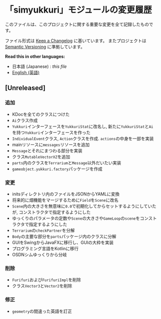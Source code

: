 # 「simyukkuri」モジュールの変更履歴

このファイルは、このプロジェクトに関する重要な変更を全て記録したものです。

ファイル形式は [Keep a Changelog](http://keepachangelog.com/en/1.0.0/) に基いています。
またプロジェクトは [Semantic Versioning](http://semver.org/lang/ja/spec/v2.0.0.html) に準拠しています。


**Read this in other languages:**
- 日本語 (Japanese) : *this file*
- [English (英語)](CHANGELOG.md)


## [Unreleased]

### 追加
- KDocを全てのクラスにつけた
- `Ai`クラス作成
- `Yukkuri`インターフェースを`YukkuriStat`に改名し, 新たに`YukkuriStat`と`Ai`を持つ`Yukkuri`インターフェースを作った
- `IndividualEvent`クラス, `Action`クラスを作成. `actions`の中身を一部を実装
- mainリソースに`messages`リソースを追加
- `Message`とそれにまつわる部分を実装
- クラス`MutableVectorXZ`を追加
- `parts`内のクラスを`Terrarium`と`Message`以外だいたい実装
- `gameobject.yukkuri.factory`パッケージを作成

### 変更
- initsディレクトリ内のファイルをJSONからYAMLに変換
- 将来的に畑機能をマージするために`Field`を`Scene`に改名
- `Scene`内の大きさを無意味に`0.0`で初期化してからセットするようにしていたが, コンストラクタで指定するようにした
- ゆっくりのパラメータの定数や`Scene`の大きさや`GameLoop`の`scene`をコンストラクタで指定するようにした
- `Terrarium`の`checkPartner`を分解
- `Body`の主要な部分を`parts`パッケージ内のクラスに分解
- GUIをSwingからJavaFXに移行し、GUIの大枠を実装
- プログラミング言語をKotlinに移行
- OSDNシムゆっくりから分岐

### 削除
- `Furifuri`および`FurifuriImpl`を削除
- クラス`Vector3`と`Vector2`を削除

### 修正
- `geometry`の間違った英語を訂正

<!--
### 追加
新機能の追加
### 変更
既存の機能の変更
### 廃止
近日中に削除される予定の機能
### 削除
削除された機能
### 修正
意図しない動作の修正
### セキュリティ
脆弱性の修正
-->